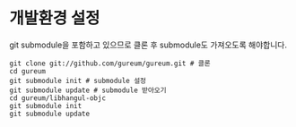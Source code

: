 # 개발환경 설정
git submodule을 포함하고 있으므로 클론 후 submodule도 가져오도록 해야합니다.

	git clone git://github.com/gureum/gureum.git # 클론
	cd gureum
	git submodule init # submodule 설정
	git submodule update # submodule 받아오기
	cd gureum/libhangul-objc
	git submodule init
	git submodule update


